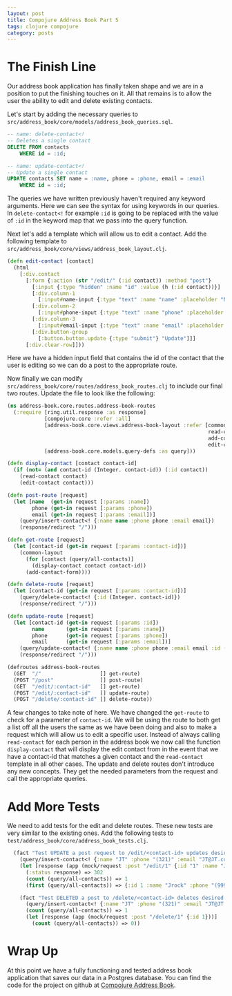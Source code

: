 ```yaml
---
layout: post
title: Compojure Address Book Part 5
tags: clojure compojure
category: posts
---
```


# The Finish Line

Our address book application has finally taken shape and we are in a position
to put the finishing touches on it. All that remains is to allow the user the
ability to edit and delete existing contacts.

Let's start by adding the necessary queries to `src/address_book/core/models/address_book_queries.sql`.

``` sql
-- name: delete-contact<!
-- Deletes a single contact
DELETE FROM contacts
    WHERE id = :id;

-- name: update-contact<!
-- Update a single contact
UPDATE contacts SET name = :name, phone = :phone, email = :email
    WHERE id = :id;
```

The queries we have written previously haven't required any keyword arguments.
Here we can see the syntax for using keywords in our queries. In
`delete-contact<!`  for example `:id` is going to be replaced with the value of
`:id` in the keyword map that we pass into the query function.

Next let's add a template which will allow us to edit a contact. Add the
following template to `src/address_book/core/views/address_book_layout.clj`.

``` clojure
(defn edit-contact [contact]
  (html
    [:div.contact
      [:form {:action (str "/edit/" (:id contact)) :method "post"}
        [:input {:type "hidden" :name "id" :value (h (:id contact))}]
        [:div.column-1
          [:input#name-input {:type "text" :name "name" :placeholder "Name" :value (h (:name contact))}]]
        [:div.column-2
          [:input#phone-input {:type "text" :name "phone" :placeholder "Phone" :value (h (:phone contact))}]]
        [:div.column-3
          [:input#email-input {:type "text" :name "email" :placeholder "Email" :value (h (:email contact))}]]
        [:div.button-group
          [:button.button.update {:type "submit"} "Update"]]]
      [:div.clear-row]]))
```

Here we have a hidden input field that contains the id of the contact that the
user is editing so we can do a post to the appropriate route.

Now finally we can modify `src/address_book/core/routes/address_book_routes.clj`
to include our final two routes. Update the file to look like the following:

``` clojure
(ns address-book.core.routes.address-book-routes
  (:require [ring.util.response :as response]
            [compojure.core :refer :all]
            [address-book.core.views.address-book-layout :refer [common-layout
                                                                 read-contact
                                                                 add-contact-form
                                                                 edit-contact]]
            [address-book.core.models.query-defs :as query]))

(defn display-contact [contact contact-id]
  (if (not= (and contact-id (Integer. contact-id)) (:id contact))
    (read-contact contact)
    (edit-contact contact)))

(defn post-route [request]
  (let [name  (get-in request [:params :name])
        phone (get-in request [:params :phone])
        email (get-in request [:params :email])]
    (query/insert-contact<! {:name name :phone phone :email email})
    (response/redirect "/")))

(defn get-route [request]
  (let [contact-id (get-in request [:params :contact-id])]
    (common-layout
      (for [contact (query/all-contacts)]
        (display-contact contact contact-id))
      (add-contact-form))))

(defn delete-route [request]
  (let [contact-id (get-in request [:params :contact-id])]
    (query/delete-contact<! {:id (Integer. contact-id)})
    (response/redirect "/")))

(defn update-route [request]
  (let [contact-id (get-in request [:params :id])
        name       (get-in request [:params :name])
        phone      (get-in request [:params :phone])
        email      (get-in request [:params :email])]
    (query/update-contact<! {:name name :phone phone :email email :id (Integer. contact-id)})
    (response/redirect "/")))

(defroutes address-book-routes
  (GET  "/"                   [] get-route)
  (POST "/post"               [] post-route)
  (GET  "/edit/:contact-id"   [] get-route)
  (POST "/edit/:contact-id"   [] update-route)
  (POST "/delete/:contact-id" [] delete-route))
```

A few changes to take note of here. We have changed the `get-route` to check
for a parameter of `contact-id`. We will be using the route to both get a
list off all the users the same as we have been doing and also to make a
request which will allow us to edit a specific user.  Instead of always calling
`read-contact` for each person in the address book we now call the function
`display-contact` that will display the edit contact from in the event that we
have a contact-id that matches a given contact and the `read-contact` template
in all other cases. The update and delete routes don't introduce any new
concepts. They get the needed parameters from the request and call the
appropriate queries.

# Add More Tests

We need to add tests for the edit and delete routes. These new tests are very
similar to the existing ones. Add the following tests to `test/address_book/core/address_book_tests.clj`.

``` clojure
  (fact "Test UPDATE a post request to /edit/<contact-id> updates desired contact information"
    (query/insert-contact<! {:name "JT" :phone "(321)" :email "JT@JT.com"})
    (let [response (app (mock/request :post "/edit/1" {:id "1" :name "Jrock" :phone "(999) 888-7777" :email "jrock@test.com"}))]
      (:status response) => 302
      (count (query/all-contacts)) => 1
      (first (query/all-contacts)) => {:id 1 :name "Jrock" :phone "(999) 888-7777" :email "jrock@test.com"}))

    (fact "Test DELETED a post to /delete/<contact-id> deletes desired contact from database"
      (query/insert-contact<! {:name "JT" :phone "(321)" :email "JT@JT.com"})
      (count (query/all-contacts)) => 1
      (let [response (app (mock/request :post "/delete/1" {:id 1}))]
        (count (query/all-contacts)) => 0))
```

# Wrap Up

At this point we have a fully functioning and tested address book application
that saves our data in a Postgres database. You can find the code for the
project on github at [Compojure Address Book](https://github.com/JarrodCTaylor/compojure-address-book).
